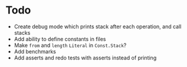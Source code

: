 # Todo
- Create debug mode which prints stack after each operation, and call stacks
- Add ability to define constants in files
- Make `from` and `length` `Literal` in `Const.Stack`?
- Add benchmarks
- Add asserts and redo tests with asserts instead of printing
